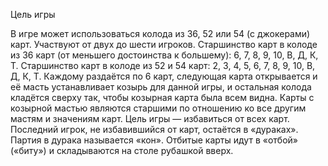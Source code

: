 Цель игры

В игре может использоваться колода из  36, 52 или  54 (с джокерами) карт. Участвуют от двух до шести игроков. Старшинство карт в колоде из 36 карт (от меньшего достоинства к большему): 6, 7, 8, 9, 10, В, Д, К, Т. Старшинство карт в колоде из 52 и 54 карт: 2, 3, 4, 5, 6, 7, 8, 9, 10, В, Д, К, Т.  Каждому раздаётся по 6 карт, следующая карта открывается и её масть устанавливает козырь для данной игры, и остальная колода кладётся сверху так, чтобы козырная карта была всем видна. Карты с козырной мастью являются старшими по отношению ко все другим мастям и значениям карт. Цель игры — избавиться от всех карт. Последний игрок, не избавившийся от карт, остаётся в «дураках». Партия в дурака называется «кон». Отбитые карты идут в «отбой» («биту») и складываются на столе рубашкой вверх.
